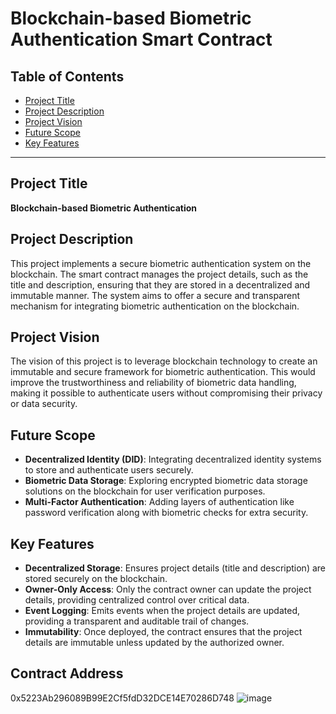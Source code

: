 # Blockchain-based Biometric Authentication Smart Contract

## Table of Contents

- [Project Title](#project-title)
- [Project Description](#project-description)
- [Project Vision](#project-vision)
- [Future Scope](#future-scope)
- [Key Features](#key-features)

---

## Project Title
**Blockchain-based Biometric Authentication**

## Project Description
This project implements a secure biometric authentication system on the blockchain. The smart contract manages the project details, such as the title and description, ensuring that they are stored in a decentralized and immutable manner. The system aims to offer a secure and transparent mechanism for integrating biometric authentication on the blockchain.

## Project Vision
The vision of this project is to leverage blockchain technology to create an immutable and secure framework for biometric authentication. This would improve the trustworthiness and reliability of biometric data handling, making it possible to authenticate users without compromising their privacy or data security.

## Future Scope
- **Decentralized Identity (DID)**: Integrating decentralized identity systems to store and authenticate users securely.
- **Biometric Data Storage**: Exploring encrypted biometric data storage solutions on the blockchain for user verification purposes.
- **Multi-Factor Authentication**: Adding layers of authentication like password verification along with biometric checks for extra security.

## Key Features
- **Decentralized Storage**: Ensures project details (title and description) are stored securely on the blockchain.
- **Owner-Only Access**: Only the contract owner can update the project details, providing centralized control over critical data.
- **Event Logging**: Emits events when the project details are updated, providing a transparent and auditable trail of changes.
- **Immutability**: Once deployed, the contract ensures that the project details are immutable unless updated by the authorized owner.

## Contract Address
  0x5223Ab296089B99E2Cf5fdD32DCE14E70286D748
  ![image](https://github.com/user-attachments/assets/02ae2304-e16a-44d2-aea9-4af553eb4cfa)

